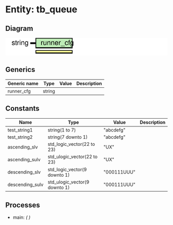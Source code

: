 # Entity: tb_queue
## Diagram
![Diagram](tb_queue.svg "Diagram")
## Generics
| Generic name | Type   | Value | Description |
| ------------ | ------ | ----- | ----------- |
| runner_cfg   | string |       |             |
## Constants
| Name            | Type                          | Value        | Description |
| --------------- | ----------------------------- | ------------ | ----------- |
| test_string1    | string(1 to 7)                |  "abcdefg"   |             |
| test_string2    | string(7 downto 1)            |  "abcdefg"   |             |
| ascending_slv   | std_logic_vector(22 to 23)    |  "UX"        |             |
| ascending_sulv  | std_ulogic_vector(22 to 23)   |  "UX"        |             |
| descending_slv  | std_logic_vector(9 downto 1)  |  "000111UUU" |             |
| descending_sulv | std_ulogic_vector(9 downto 1) |  "000111UUU" |             |
## Processes
- main: _(  )_

